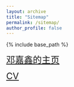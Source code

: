 ```yaml
---
layout: archive
title: "Sitemap"
permalink: /sitemap/
author_profile: false
---
```


{% include base_path %}

<font size=5 >[邓嘉鑫的主页](https://djx2726889.github.io/)</font>

<font size=5 >[CV](https://djx2726889.github.io/cv/)</font>


